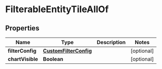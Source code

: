 

# FilterableEntityTileAllOf


## Properties

| Name | Type | Description | Notes |
|------------ | ------------- | ------------- | -------------|
|**filterConfig** | [**CustomFilterConfig**](CustomFilterConfig.md) |  |  [optional] |
|**chartVisible** | **Boolean** |  |  [optional] |



